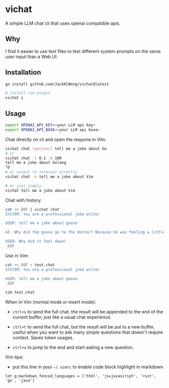 # vichat

A simple LLM chat cli that uses openai compatible apis.

## Why

I find it easier to use text files to test different system prompts on the same user input than a Web UI.

## Installation

```bash
go install github.com/JackKCWong/vichat@latest

# install vim plugin
vichat i 
```

## Usage

```bash
export OPENAI_API_KEY=<your LLM api key>
export OPENAI_API_BASE=<your LLM api base>
```

Chat directly on cli and open the respone in Vim:

```bash
vichat chat [options] tell me a joke about Go
# or
vichat chat -t 0.1 -m 100
tell me a joke about Golang
^D
# or output to terminal directly
vichat chat -o tell me a joke about Vim

# or just simply
vichat tell me a joke about Vim
```

Chat with history:
```bash
cat <<_EOF | vichat chat
SYSTEM: You are a professional joke writer

USER: tell me a joke about goose

AI: Why did the goose go to the doctor? Because he was feeling a little down!

USER: Why did it feel down?
_EOF
```

Use in Vim:

```bash
cat <<_EOF > test.chat
SYSTEM: You are a professional joke writer

USER: tell me a joke about goose
_EOF

vim test.chat
```

When in Vim (normal mode or insert mode):

* `ctrl+s` to send the full chat, the result will be appended to the end of the current buffer, just like a usual chat experience.

* `ctrl+t` to send the full chat, but the result will be put to a new buffer, useful when you want to ask many simple questions that doesn't require context. Saves token usages.

* `ctrl+a` to jump to the end and start asking a new question.


Vim tips:

* put this line in your `~/.vimrc` to enable code block highlight in markdown

```vim
let g:markdown_fenced_languages = ['html', 'js=javascript', 'rust', 'go', 'java']
```

